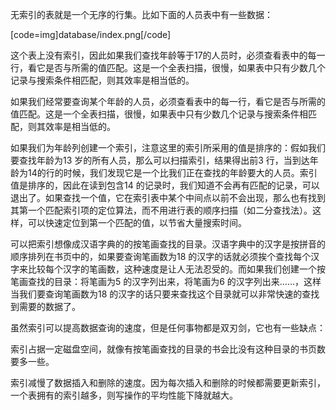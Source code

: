 无索引的表就是一个无序的行集。比如下面的人员表中有一些数据：
[code=img]database/index.png[/code]
这个表上没有索引，因此如果我们查找年龄等于17的人员时，必须查看表中的每一行，看它是否与所需的值匹配。这是一个全表扫描，很慢，如果表中只有少数几个记录与搜索条件相匹配，则其效率是相当低的。
如果我们经常要查询某个年龄的人员，必须查看表中的每一行，看它是否与所需的值匹配。这是一个全表扫描，很慢，如果表中只有少数几个记录与搜索条件相匹配，则其效率是相当低的。
如果我们为年龄列创建一个索引，注意这里的索引所采用的值是排序的：假如我们要查找年龄为13 岁的所有人员，那么可以扫描索引，结果得出前3 行，当到达年龄为14的行的时候，我们发现它是一个比我们正在查找的年龄要大的人员。索引值是排序的，因此在读到包含14 的记录时，我们知道不会再有匹配的记录，可以退出了。如果查找一个值，它在索引表中某个中间点以前不会出现，那么也有找到其第一个匹配索引项的定位算法，而不用进行表的顺序扫描（如二分查找法）。这样，可以快速定位到第一个匹配的值，以节省大量搜索时间。
可以把索引想像成汉语字典的的按笔画查找的目录。汉语字典中的汉字是按拼音的顺序排列在书页中的，如果要查询笔画数为18 的汉字的话就必须挨个查找每个汉字来比较每个汉字的笔画数，这种速度是让人无法忍受的。而如果我们创建一个按笔画查找的目录：将笔画为5 的汉字列出来，将笔画为6 的汉字列出来……，这样当我们要查询笔画数为18 的汉字的话只要来查找这个目录就可以非常快速的查找到需要的数据了。
虽然索引可以提高数据查询的速度，但是任何事物都是双刃剑，它也有一些缺点：
索引占据一定磁盘空间，就像有按笔画查找的目录的书会比没有这种目录的书页数要多一些。
索引减慢了数据插入和删除的速度。因为每次插入和删除的时候都需要更新索引，一个表拥有的索引越多，则写操作的平均性能下降就越大。